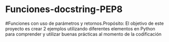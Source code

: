# Funciones-docstring-PEP8
#Funciones con uso de parámetros y retornos.Propósito:  El objetivo de este proyecto es crear 2 ejemplos utilizando diferentes elementos en Python para comprender y utilizar buenas prácticas al momento de la codificación
